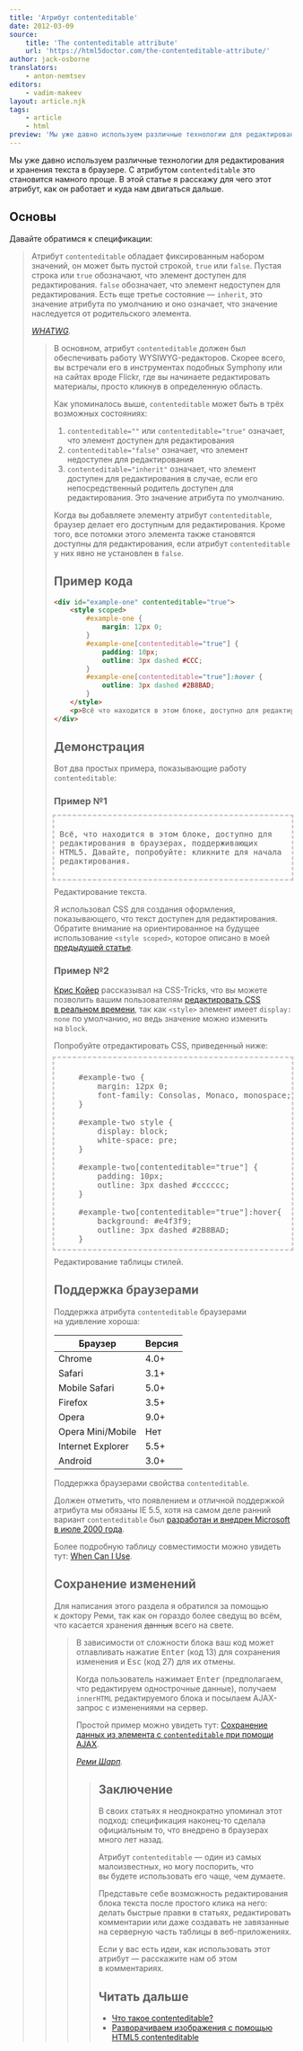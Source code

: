 ```yaml
---
title: 'Атрибут contenteditable'
date: 2012-03-09
source:
    title: 'The contenteditable attribute'
    url: 'https://html5doctor.com/the-contenteditable-attribute/'
author: jack-osborne
translators:
    - anton-nemtsev
editors:
    - vadim-makeev
layout: article.njk
tags:
    - article
    - html
preview: 'Мы уже давно используем различные технологии для редактирования и хранения текста в браузере. С атрибутом contenteditable это становится намного проще. В этой статье я расскажу для чего этот атрибут, как он работает и куда нам двигаться дальше.'
---
```


Мы уже давно используем различные технологии для редактирования и хранения текста в браузере. С атрибутом `contenteditable` это становится намного проще. В этой статье я расскажу для чего этот атрибут, как он работает и куда нам двигаться дальше.

## Основы

Давайте обратимся к спецификации:

<blockquote>
    <p>Атрибут <code>contenteditable</code> обладает фиксированным набором значений, он может быть пустой строкой, <code>true</code> или <code>false</code>. Пустая строка или <code>true</code> обозначают, что элемент доступен для редактирования. <code>false</code> обозначает, что элемент недоступен для редактирования. Есть еще третье состояние — <code>inherit</code>, это значение атрибута по умолчанию и оно означает, что значение наследуется от родительского элемента.</p>
    <footer>
        <cite><a href="https://www.whatwg.org/specs/web-apps/current-work/multipage/editing.html#contenteditable">WHATWG</a>.</cite>
    </footer>
<blockquote>

В основном, атрибут `contenteditable` должен был обеспечивать работу WYSIWYG-редакторов. Скорее всего, вы встречали его в инструментах подобных Symphony или на сайтах вроде Flickr, где вы начинаете редактировать материалы, просто кликнув в определенную область.

Как упоминалось выше, `contenteditable` может быть в трёх возможных состояниях:

1. `contenteditable=""` или `contenteditable="true"` означает, что элемент доступен для редактирования
2. `contenteditable="false"` означает, что элемент недоступен для редактирования
3. `contenteditable="inherit"` означает, что элемент доступен для редактирования в случае, если его непосредственный родитель доступен для редактирования. Это значение атрибута по умолчанию.

Когда вы добавляете элементу атрибут `contenteditable`, браузер делает его доступным для редактирования. Кроме того, все потомки этого элемента также становятся доступны для редактирования, если атрибут `contenteditable` у них явно не установлен в `false`.

## Пример кода

```html
<div id="example-one" contenteditable="true">
    <style scoped>
        #example-one {
            margin: 12px 0;
        }
        #example-one[contenteditable="true"] {
            padding: 10px;
            outline: 3px dashed #CCC;
        }
        #example-one[contenteditable="true"]:hover {
            outline: 3px dashed #2B8BAD;
        }
    </style>
    <p>Всё что находится в этом блоке, доступно для редактирования в браузерах, поддерживающих <code>HTML5</code>. Давайте, попробуйте: кликните для начала редактирования.</p>
</div>
```

## Демонстрация

Вот два простых примера, показывающие работу `contenteditable`:

### Пример №1

<div id="example-one" contenteditable="true">

<style>
    #example-one {
        margin: 12px 0;
        font-family: Consolas, Monaco, monospace;
    }

    #example-one[contenteditable="true"] {
        padding: 10px;
        outline: 3px dashed #cccccc;
    }

    #example-one[contenteditable="true"]:hover {
        background: #e4f3f9;
        outline: 3px dashed #2b8bad;
    }
</style>

Всё, что находится в этом блоке, доступно для редактирования в браузерах, поддерживающих HTML5. Давайте, попробуйте: кликните для начала редактирования.

</div>

Редактирование текста.

Я использовал CSS для создания оформления, показывающего, что текст доступен для редактирования. Обратите внимание на ориентированное на будущее использование `<style scoped>`, которое описано в моей [предыдущей статье](https://html5doctor.com/the-scoped-attribute/).

### Пример №2

[Крис Койер](https://twitter.com/chriscoyier) рассказывал на CSS-Tricks, что вы можете позволить вашим пользователям [редактировать CSS в реальном времени](http://css-tricks.com/show-and-edit-style-element/), так как `<style>` элемент имеет `display: none` по умолчанию, но ведь значение можно изменить на `block`.

Попробуйте отредактировать CSS, приведенный ниже:

<div id="example-two" contenteditable="true">

<style contenteditable="true">
    #example-two {
        margin: 12px 0;
        font-family: Consolas, Monaco, monospace;
    }

    #example-two style {
        display: block;
        white-space: pre;
    }

    #example-two[contenteditable="true"] {
        padding: 10px;
        outline: 3px dashed #cccccc;
    }

    #example-two[contenteditable="true"]:hover{
        background: #e4f3f9;
        outline: 3px dashed #2B8BAD;
    }
</style>

</div>

Редактирование таблицы стилей.

## Поддержка браузерами

Поддержка атрибута `contenteditable` браузерами на удивление хороша:

<div class="content__table-wrapper">
    <table>
        <thead>
            <tr>
                <th>Браузер</th>
                <th>Версия</th>
            </tr>
        </thead>
        <tbody>
            <tr>
                <td>Chrome</td>
                <td>4.0+</td>
            </tr>
            <tr>
                <td>Safari</td>
                <td>3.1+</td>
            </tr>
            <tr>
                <td>Mobile Safari</td>
                <td>5.0+</td>
            </tr>
            <tr>
                <td>Firefox</td>
                <td>3.5+</td>
            </tr>
            <tr>
                <td>Opera</td>
                <td>9.0+</td>
            </tr>
            <tr>
                <td>Opera Mini/Mobile</td>
                <td>Нет</td>
            </tr>
            <tr>
                <td>Internet Explorer</td>
                <td>5.5+</td>
            </tr>
            <tr>
                <td>Android</td>
                <td>3.0+</td>
            </tr>
        </tbody>
    </table>
</div>

Поддержка браузерами свойства `contenteditable`.

Должен отметить, что появлением и отличной поддержкой атрибута мы обязаны IE 5.5, хотя на самом деле ранний вариант `contenteditable` был [разработан и внедрен Microsoft в июле 2000 года](http://msdn.microsoft.com/en-us/library/ms537837(VS.85).aspx).

Более подробную таблицу совместимости можно увидеть тут: [When Can I Use](https://caniuse.com/contenteditable).

## Сохранение изменений

Для написания этого раздела я обратился за помощью к доктору Реми, так как он гораздо более сведущ во всём, что касается хранения <del>данных</del> всего на свете.

<blockquote>
    <p>В зависимости от сложности блока ваш код может отлавливать нажатие <kbd>Enter</kbd> (код 13) для сохранения изменения и <kbd>Esc</kbd> (код 27) для их отмены.</p>
    <p>Когда пользователь нажимает <kbd>Enter</kbd> (предполагаем, что редактируем однострочные данные), получаем <code>innerHTML</code> редактируемого блока и посылаем AJAX-запрос с изменениями на сервер.</p>
    <p>Простой пример можно увидеть тут: <a href="https://jsbin.com/owavu3">Сохранение данных из элемента с <code>сontenteditable</code> при помощи AJAX</a>.</p>
    <footer>
        <cite><a href="https://remysharp.com/">Реми Шарп</a>.</cite>
    </footer>
<blockquote>

## Заключение

В своих статьях я неоднократно упоминал этот подход: спецификация наконец-то сделала официальным то, что внедрено в браузерах много лет назад.

Атрибут `contenteditable` — один из самых малоизвестных, но могу поспорить, что вы будете использовать его чаще, чем думаете.

Представьте себе возможность редактирования блока текста после простого клика на него: делать быстрые правки в статьях, редактировать комментарии или даже создавать не завязанные на серверную часть таблицы в веб-приложениях.

Если у вас есть идеи, как использовать этот атрибут — расскажите нам об этом в комментариях.

## Читать дальше

- [Что такое contenteditable?](http://blog.whatwg.org/the-road-to-html-5-contenteditable#what)
- [Разворачиваем изображения с помощью HTML5 contenteditable](http://css-tricks.com/expanding-images-html5/)
